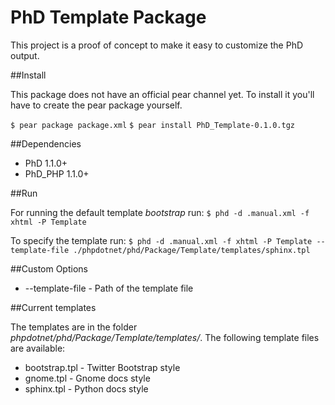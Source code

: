 PhD Template Package
====================

This project is a proof of concept to make it easy to customize the PhD output.

##Install

This package does not have an official pear channel yet. To install it you'll have to create the pear package yourself.

`$ pear package package.xml`
`$ pear install PhD_Template-0.1.0.tgz`

##Dependencies

* PhD 1.1.0+
* PhD_PHP 1.1.0+

##Run

For running the default template *bootstrap* run:
`$ phd -d .manual.xml -f xhtml -P Template`

To specify the template run:
`$ phd -d .manual.xml -f xhtml -P Template --template-file ./phpdotnet/phd/Package/Template/templates/sphinx.tpl`

##Custom Options

* --template-file - Path of the template file

##Current templates

The templates are in the folder *phpdotnet/phd/Package/Template/templates/*.
The following template files are available:

* bootstrap.tpl - Twitter Bootstrap style
* gnome.tpl - Gnome docs style
* sphinx.tpl - Python docs style
